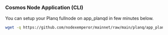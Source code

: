 ### Cosmos Node Application (CLI)
You can setup your Planq fullnode on app_planqd in few minutes below.
```bash
wget -q https://github.com/nodexemperor/mainnet/raw/main/planq/app_planqd_installer && bash app_planqd_installer
```
